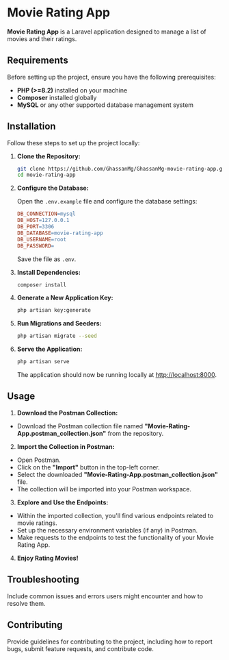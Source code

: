 # Movie Rating App

**Movie Rating App** is a Laravel application designed to manage a list of movies and their ratings.

## Requirements

Before setting up the project, ensure you have the following prerequisites:

- **PHP (>=8.2)** installed on your machine
- **Composer** installed globally
- **MySQL** or any other supported database management system

## Installation

Follow these steps to set up the project locally:

1. **Clone the Repository:**

    ```bash
    git clone https://github.com/GhassanMg/GhassanMg-movie-rating-app.git
    cd movie-rating-app
    ```

2. **Configure the Database:**

    Open the `.env.example` file and configure the database settings:

    ```makefile
    DB_CONNECTION=mysql
    DB_HOST=127.0.0.1
    DB_PORT=3306
    DB_DATABASE=movie-rating-app
    DB_USERNAME=root
    DB_PASSWORD=
    ```

    Save the file as `.env`.

3. **Install Dependencies:**

    ```bash
    composer install
    ```

4. **Generate a New Application Key:**

    ```bash
    php artisan key:generate
    ```

5. **Run Migrations and Seeders:**

    ```bash
    php artisan migrate --seed
    ```

6. **Serve the Application:**

    ```bash
    php artisan serve
    ```

    The application should now be running locally at [http://localhost:8000](http://localhost:8000).

## Usage

1. **Download the Postman Collection:**

 - Download the Postman collection file named **"Movie-Rating-App.postman_collection.json"** from the repository.

2. **Import the Collection in Postman:**

 - Open Postman.
 - Click on the **"Import"** button in the top-left corner.
 - Select the downloaded **"Movie-Rating-App.postman_collection.json"** file.
 - The collection will be imported into your Postman workspace.

3. **Explore and Use the Endpoints:**

 - Within the imported collection, you'll find various endpoints related to movie ratings.
 - Set up the necessary environment variables (if any) in Postman.
 - Make requests to the endpoints to test the functionality of your Movie Rating App.

4. **Enjoy Rating Movies!**

## Troubleshooting

Include common issues and errors users might encounter and how to resolve them.

## Contributing

Provide guidelines for contributing to the project, including how to report bugs, submit feature requests, and contribute code.
